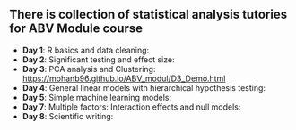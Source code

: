 ## There is collection of statistical analysis tutories for ABV Module course

- **Day 1**: R basics and data cleaning:
- **Day 2**: Significant testing and effect size:
- **Day 3**: PCA analysis and Clustering: https://mohanb96.github.io/ABV_modul/D3_Demo.html
- **Day 4**: General linear models with hierarchical hypothesis testing:
- **Day 5**: Simple machine learning models:
- **Day 7**: Multiple factors: Interaction effects and null models:
- **Day 8**: Scientific writing: 

